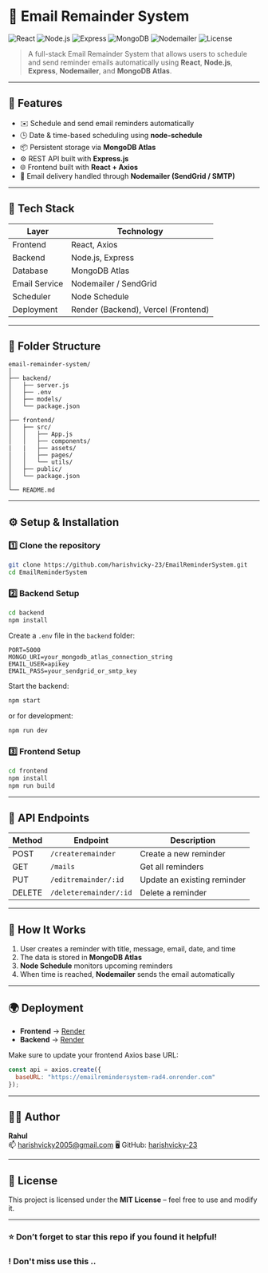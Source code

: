 # 📧 Email Remainder System

![React](https://img.shields.io/badge/Frontend-React-blue?logo=react)
![Node.js](https://img.shields.io/badge/Backend-Node.js-green?logo=node.js)
![Express](https://img.shields.io/badge/API-Express-lightgrey?logo=express)
![MongoDB](https://img.shields.io/badge/Database-MongoDB-green?logo=mongodb)
![Nodemailer](https://img.shields.io/badge/Email-Nodemailer-yellow?logo=gmail)
![License](https://img.shields.io/badge/License-MIT-blue)

> A full-stack Email Remainder System that allows users to schedule and send reminder emails automatically using **React**, **Node.js**, **Express**, **Nodemailer**, and **MongoDB Atlas**.

---

## 🚀 Features

- ✉️ Schedule and send email reminders automatically  
- 🕒 Date & time-based scheduling using **node-schedule**  
- 📦 Persistent storage via **MongoDB Atlas**  
- ⚙️ REST API built with **Express.js**  
- 🌐 Frontend built with **React + Axios**  
- 🔔 Email delivery handled through **Nodemailer (SendGrid / SMTP)**  

---

## 🧩 Tech Stack

| Layer | Technology |
|-------|-------------|
| Frontend | React, Axios |
| Backend | Node.js, Express |
| Database | MongoDB Atlas |
| Email Service | Nodemailer / SendGrid |
| Scheduler | Node Schedule |
| Deployment | Render (Backend), Vercel (Frontend) |

---

## 📁 Folder Structure

```
email-remainder-system/
│
├── backend/
│   ├── server.js
│   ├── .env
│   ├── models/
│   └── package.json
│
├── frontend/
│   ├── src/
│   │   ├── App.js
│   │   ├── components/
|   |   ├── assets/
│   │   ├── pages/
│   │   └── utils/
│   ├── public/
│   └── package.json
│
└── README.md
```

---

## ⚙️ Setup & Installation

### 1️⃣ Clone the repository
```bash
git clone https://github.com/harishvicky-23/EmailReminderSystem.git
cd EmailReminderSystem
```

### 2️⃣ Backend Setup
```bash
cd backend
npm install
```

Create a `.env` file in the `backend` folder:
```env
PORT=5000
MONGO_URI=your_mongodb_atlas_connection_string
EMAIL_USER=apikey
EMAIL_PASS=your_sendgrid_or_smtp_key
```

Start the backend:
```bash
npm start
```
or for development:
```bash
npm run dev
```

### 3️⃣ Frontend Setup
```bash
cd frontend
npm install
npm run build
```

---

## 🔗 API Endpoints

| Method | Endpoint | Description |
|--------|-----------|-------------|
| POST | `/createremainder` | Create a new reminder |
| GET | `/mails` | Get all reminders |
| PUT | `/editremainder/:id` | Update an existing reminder |
| DELETE | `/deleteremainder/:id` | Delete a reminder |

---

## 🧠 How It Works

1. User creates a reminder with title, message, email, date, and time  
2. The data is stored in **MongoDB Atlas**  
3. **Node Schedule** monitors upcoming reminders  
4. When time is reached, **Nodemailer** sends the email automatically  

---

## 🌍 Deployment

- **Frontend** → [Render](https://emailremindersystem-1.onrender.com)
- **Backend** → [Render](https://emailremindersystem-rad4.onrender.com)  

Make sure to update your frontend Axios base URL:
```js
const api = axios.create({
  baseURL: "https://emailremindersystem-rad4.onrender.com"
});

```

---

## 🧑‍💻 Author

**Rahul**  
📫  harishvicky2005@gmail.com
🖥️ GitHub: [harishvicky-23](https://github.com/harishvicky-23/EmailRemainderSystem)

---

## 🪪 License
This project is licensed under the **MIT License** – feel free to use and modify it.

---

### ⭐ Don’t forget to star this repo if you found it helpful!
### ! Don't miss use this ..
